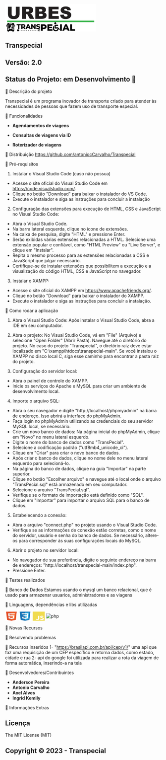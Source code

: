 ![Logo](https://github.com/antoniocCarvalho/Transpecial/blob/main/img/logoUrbes.png)

## Transpecial

## Versão: 2.0
## Status do Projeto: em Desenvolvimento 🚨  

 🔹 Descrição do projeto 

Transpecial é um programa inovador de transporte criado para atender às necessidades de pessoas que fazem uso de transporte especial.

 🔹 Funcionalidades
 
 * **Agendamentos de viagens**

 * **Consultas de viagens via ID**
 * **Roterizador de viagens**


 🔹 Distribuição
https://github.com/antoniocCarvalho/Transpecial

 🔹 Pré-requisitos

 1. Instalar o Visual Studio Code (caso não possua)
- Acesse o site oficial do Visual Studio Code em https://code.visualstudio.com/.
- Clique no botão "Download" para baixar o instalador do VS Code.
- Execute o instalador e siga as instruções para concluir a instalação

2. Configuração das extensões para execução de HTML, CSS e JavaScript no Visual Studio Code:
- Abra o Visual Studio Code.
- Na barra lateral esquerda, clique no ícone de extensões.
- Na caixa de pesquisa, digite "HTML" e pressione Enter.
- Serão exibidas várias extensões relacionadas a HTML. Selecione uma extensão popular e confiável, como "HTML Preview" ou "Live Server", e clique em "Instalar".
- Repita o mesmo processo para as extensões relacionadas a CSS e JavaScript que julgar necessário.
- Certifique-se de instalar extensões que possibilitem a execução e a visualização do código HTML, CSS e JavaScript no navegador.

3. Instalar o XAMPP:
- Acesse o site oficial do XAMPP em https://www.apachefriends.org/.
- Clique no botão "Download" para baixar o instalador do XAMPP.
- Execute o instalador e siga as instruções para concluir a instalação.

 🔹 Como rodar a aplicação

1. Abra o Visual Studio Code: Após instalar o Visual Studio Code, abra a IDE em seu computador.

2. Abra o projeto: No Visual Studio Code, vá em "File" (Arquivo) e selecione "Open Folder" (Abrir Pasta). Navegue até o diretório do projeto. No caso do projeto "Transpecial", o diretório raiz deve estar localizado em "C:\xampp\htdocs\transpecial-main". Se você instalou o XAMPP no disco local C, siga esse caminho para encontrar a pasta raiz do projeto.

3. Configuração do servidor local:
- Abra o painel de controle do XAMPP.
- Inicie os serviços do Apache e MySQL para criar um ambiente de desenvolvimento local.

4. Importe o arquivo SQL:
- Abra o seu navegador e digite "http://localhost/phpmyadmin" na barra de endereço. Isso abrirá a interface do phpMyAdmin.
- Faça login no phpMyAdmin utilizando as credenciais do seu servidor MySQL local, se necessário.
- Crie um novo banco de dados: Na página inicial do phpMyAdmin, clique em "Novo" no menu lateral esquerdo.
- Digite o nome do banco de dados como "TransPecial".
- Selecione a codificação padrão ("utf8mb4_unicode_ci").
- Clique em "Criar" para criar o novo banco de dados.
- Após criar o banco de dados, clique no nome dele no menu lateral esquerdo para selecioná-lo.
- Na página do banco de dados, clique na guia "Importar" na parte superior.
- Clique no botão "Escolher arquivo" e navegue até o local onde o arquivo "TransPecial.sql" está armazenado em seu computador.
- Selecione o arquivo "TransPecial.sql".
- Verifique se o formato de importação está definido como "SQL".
- Clique em "Importar" para importar o arquivo SQL para o banco de dados.

5. Estabelecendo a conexão:
- Abra o arquivo "connect.php" no projeto usando o Visual Studio Code.
- Verifique se as informações de conexão estão corretas, como o nome do servidor, usuário e senha do banco de dados. Se necessário, altere-os para corresponder às suas configurações locais do MySQL.

6. Abrir o projeto no servidor local:
- No navegador de sua preferência, digite o seguinte endereço na barra de endereços: "http://localhost/transpecial-main/index.php". 
- Pressione Enter.

 🔹 Testes realizados

 🔹 Banco de Dados
 Estamos usando o mysql um banco relacional, que é usado para armazenar usuarios, administradores e as viagens 

 🔹 Linguagens, dependências e libs utilizadas

  <img align="center" alt="HTML" height="30" width="40" src="https://raw.githubusercontent.com/devicons/devicon/master/icons/html5/html5-original.svg">
  <img align="center" alt="CSS" height="30" width="40" src="https://raw.githubusercontent.com/devicons/devicon/master/icons/css3/css3-original.svg">
  <img align="center" alt="Js" height="30" width="40" src="https://raw.githubusercontent.com/devicons/devicon/master/icons/javascript/javascript-plain.svg">
  <img align="center" alt="php" height="30" width="40" src="https://cdn.jsdelivr.net/gh/devicons/devicon/icons/php/php-original.svg">

🔹 Novas Recursos

🔹 Resolvendo problemas

🔹 Recursos inseridos 
1-  "https://brasilapi.com.br/api/cep/v1/"  uma api que faz uma requisição de um CEP específico e retorna dados, como estado, cidade e rua 
2- api do google foi utilizada para realizar a rota da viagem de forma automática, inserindo-a na tela

🔹 Desenvolvedores/Contribuintes
 * **Anderson Pereira**
  * **Antonio Carvalho**
  * **Axel Alves**
  * **Ingrid Kemily**

🔹 Informações Extras

## Licença
The MIT License (MIT)

## Copyright ©️ 2023 - Transpecial
